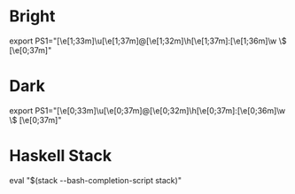# Bright
export PS1="\[\e[1;33m\]\u\[\e[1;37m\]@\[\e[1;32m\]\h\[\e[1;37m\]:\[\e[1;36m\]\w \\$ \[\e[0;37m\]"

# Dark
export PS1="\[\e[0;33m\]\u\[\e[0;37m\]@\[\e[0;32m\]\h\[\e[0;37m\]:\[\e[0;36m\]\w \\$ \[\e[0;37m\]"

# Haskell Stack
eval "$(stack --bash-completion-script stack)"
